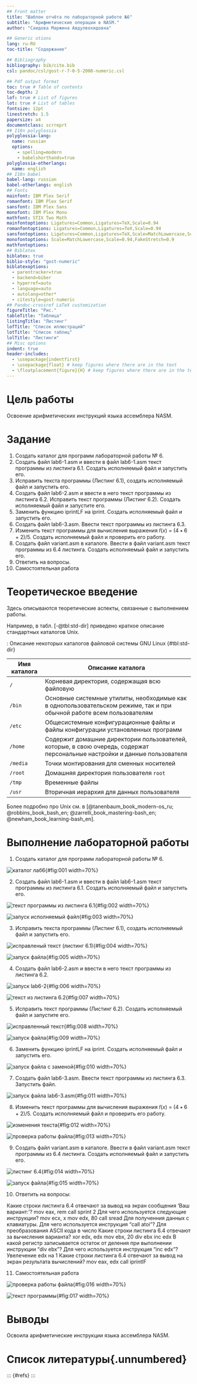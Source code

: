 ```yaml
---
## Front matter
title: "Шаблон отчёта по лабораторной работе №6"
subtitle: "Арифметические операции в NASM."
author: "Саидова Маржина Авдулвохидовна"

## Generic otions
lang: ru-RU
toc-title: "Содержание"

## Bibliography
bibliography: bib/cite.bib
csl: pandoc/csl/gost-r-7-0-5-2008-numeric.csl

## Pdf output format
toc: true # Table of contents
toc-depth: 2
lof: true # List of figures
lot: true # List of tables
fontsize: 12pt
linestretch: 1.5
papersize: a4
documentclass: scrreprt
## I18n polyglossia
polyglossia-lang:
  name: russian
  options:
	- spelling=modern
	- babelshorthands=true
polyglossia-otherlangs:
  name: english
## I18n babel
babel-lang: russian
babel-otherlangs: english
## Fonts
mainfont: IBM Plex Serif
romanfont: IBM Plex Serif
sansfont: IBM Plex Sans
monofont: IBM Plex Mono
mathfont: STIX Two Math
mainfontoptions: Ligatures=Common,Ligatures=TeX,Scale=0.94
romanfontoptions: Ligatures=Common,Ligatures=TeX,Scale=0.94
sansfontoptions: Ligatures=Common,Ligatures=TeX,Scale=MatchLowercase,Scale=0.94
monofontoptions: Scale=MatchLowercase,Scale=0.94,FakeStretch=0.9
mathfontoptions:
## Biblatex
biblatex: true
biblio-style: "gost-numeric"
biblatexoptions:
  - parentracker=true
  - backend=biber
  - hyperref=auto
  - language=auto
  - autolang=other*
  - citestyle=gost-numeric
## Pandoc-crossref LaTeX customization
figureTitle: "Рис."
tableTitle: "Таблица"
listingTitle: "Листинг"
lofTitle: "Список иллюстраций"
lotTitle: "Список таблиц"
lolTitle: "Листинги"
## Misc options
indent: true
header-includes:
  - \usepackage{indentfirst}
  - \usepackage{float} # keep figures where there are in the text
  - \floatplacement{figure}{H} # keep figures where there are in the text
---
```


# Цель работы

Освоение арифметических инструкций языка ассемблера NASM.

# Задание

1. Создать каталог для программ лабораторной работы № 6.
2. Создать файл lab6-1.asm и ввести в файл lab6-1.asm текст программы из листинга 6.1. Создать исполняемый файл и запустить его.
3. Исправить текста программы (Листинг 6.1), создать исполняемый файл и запустить его.
4. Создать файл lab6-2.asm и ввести в него текст программы из листинга 6.2. Исправить текст программы (Листинг 6.2). Создать исполняемый файл и запустите его.
5. Заменить функцию iprintLF на iprint. Создать исполняемый файл и запустить его. 
6. Создать файл lab6-3.asm. Ввести текст программы из листинга 6.3. 
7. Изменить текст программы для вычисления выражения 𝑓(𝑥) = (4 ∗ 6 + 2)/5. Создать исполняемый файл и проверить его работу.
8. Создать файл variant.asm в каталоге. Ввести в файл variant.asm текст программы из 6.4 листинга. Создать исполняемый файл и запустить его. 
9. Ответить на вопросы.
10. Самостоятельная работа 

# Теоретическое введение

Здесь описываются теоретические аспекты, связанные с выполнением работы.

Например, в табл. [-@tbl:std-dir] приведено краткое описание стандартных каталогов Unix.

: Описание некоторых каталогов файловой системы GNU Linux {#tbl:std-dir}

| Имя каталога | Описание каталога                                                                                                          |
|--------------|----------------------------------------------------------------------------------------------------------------------------|
| `/`          | Корневая директория, содержащая всю файловую                                                                               |
| `/bin `      | Основные системные утилиты, необходимые как в однопользовательском режиме, так и при обычной работе всем пользователям     |
| `/etc`       | Общесистемные конфигурационные файлы и файлы конфигурации установленных программ                                           |
| `/home`      | Содержит домашние директории пользователей, которые, в свою очередь, содержат персональные настройки и данные пользователя |
| `/media`     | Точки монтирования для сменных носителей                                                                                   |
| `/root`      | Домашняя директория пользователя  `root`                                                                                   |
| `/tmp`       | Временные файлы                                                                                                            |
| `/usr`       | Вторичная иерархия для данных пользователя                                                                                 |

Более подробно про Unix см. в [@tanenbaum_book_modern-os_ru; @robbins_book_bash_en; @zarrelli_book_mastering-bash_en; @newham_book_learning-bash_en].

# Выполнение лабораторной работы

1. Создать каталог для программ лабораторной работы № 6.
 
![каталог лаб6](image/л1.png){#fig:001 width=70%} 

2. Создать файл lab6-1.asm и ввести в файл lab6-1.asm текст программы из листинга 6.1. Создать исполняемый файл и запустить его. 

![текст программы из листинга 6.1](image/л3.png){#fig:002 width=70%}

![запуск исполняемый файл](image/л5.png){#fig:003 width=70%}

3. Исправить текста программы (Листинг 6.1), создать исполняемый файл и запустить его. 

![исправленый текст (листинг 6.1)](image/л4.png){#fig:004 width=70%}

![запуск файла](image/л5.png){#fig:005 width=70%}

4. Создать файл lab6-2.asm и ввести в него текст программы из листинга 6.2. 

![запуск lab6-2](image/л6.png){#fig:006 width=70%}

![текст из листинга 6.2](image/л7.png){#fig:007 width=70%}

5. Исправить текст программы (Листинг 6.2). Создать исполняемый файл и запустите его.

![исправленный текст](image/л8.png){#fig:008 width=70%} 

![запуск файла](image/л9.png){#fig:009 width=70%}

6. Заменить функцию iprintLF на iprint. Создать исполняемый файл и запустить его. 

![запуск файла с заменой](image/л10.png){#fig:010 width=70%}

7. Создать файл lab6-3.asm. Ввести текст программы из листинга 6.3. Запустить файл.

![запуск файла lab6-3.asm](image/л11.png){#fig:011 width=70%}

8. Изменить текст программы для вычисления выражения 𝑓(𝑥) = (4 ∗ 6 + 2)/5. Создать исполняемый файл и проверить его работу. 

![изменения текста](image/л13.png){#fig:012 width=70%}

![проверка работы файла](image/л12.png){#fig:013 width=70%}

9. Создать файл variant.asm в каталоге. Ввести в файл variant.asm текст программы из 6.4 листинга. Создать исполняемый файл и запустить его. 

![листинг 6.4](image/л14.png){#fig:014 width=70%}

![запуск файла](image/л15.png){#fig:015 width=70%}

10. Ответить на вопросы:

 Какие строки листинга 6.4 отвечают за вывод на экран сообщения ‘Ваш вариант:’? 
mov eax, rem call sprint 2
 Для чего используется следующие инструкции?
mov ecx, x
mov edx, 80
call sread
Для полученния данных с клавиатуры.
 Для чего используется инструкция “call atoi”?
Для преобразования ASCII кода в число
 Какие строки листинга 6.4 отвечают за вычисления варианта?
xor edx, edx mov ebx, 20 div ebx inc edx
 В какой регистр записывается остаток от деления при выполнении инструкции “div ebx”?
 Для чего используется инструкция “inc edx”?
Увелечение edx на 1
 Какие строки листинга 6.4 отвечают за вывод на экран результата вычислений?
mov eax, edx
call iprintlF

11. Самостоятельная работа

![проверка работы файла](image/л16.png){#fig:016 width=70%}

![текст программы](image/л17.png){#fig:017 width=70%} 

# Выводы

Освоила арифметические инструкции языка ассемблера NASM.

# Список литературы{.unnumbered}

::: {#refs}
:::
